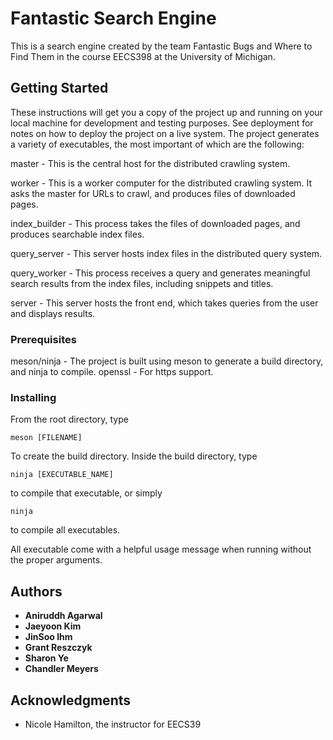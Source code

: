 # Fantastic Search Engine

This is a search engine created by the team Fantastic Bugs and Where to Find Them in the course EECS398 at the University of Michigan.

## Getting Started

These instructions will get you a copy of the project up and running on your local machine for development and testing purposes. See deployment for notes on how to deploy the project on a live system.
The project generates a variety of executables, the most important of which are the following:

master - This is the central host for the distributed crawling system.

worker - This is a worker computer for the distributed crawling system. It asks the master for URLs to crawl, and produces files of downloaded pages.

index_builder - This process takes the files of downloaded pages, and produces searchable index files.

query_server - This server hosts index files in the distributed query system.

query_worker - This process receives a query and generates meaningful search results from the index files, including snippets and titles.

server - This server hosts the front end, which takes queries from the user and displays results.

### Prerequisites

meson/ninja - The project is built using meson to generate a build directory, and ninja to compile.
openssl - For https support.

### Installing

From the root directory, type 
<pre lang="no-highlight"><code>meson [FILENAME]
</code></pre>
To create the build directory. Inside the build directory, type
<pre lang="no-highlight"><code>ninja [EXECUTABLE_NAME]
</code></pre>
to compile that executable, or simply
<pre lang="no-highlight"><code>ninja
</code></pre>
to compile all executables.

All executable come with a helpful usage message when running without the proper arguments.

## Authors

* **Aniruddh Agarwal**
* **Jaeyoon Kim**
* **JinSoo Ihm**
* **Grant Reszczyk**
* **Sharon Ye**
* **Chandler Meyers**

## Acknowledgments

* Nicole Hamilton, the instructor for EECS39

